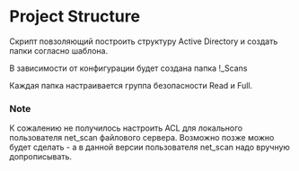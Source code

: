 # Project Structure

Скрипт повзоляющий построить структуру Active Directory и создать папки согласно шаблона.

В зависимости от конфигурации будет создана папка !_Scans

Каждая папка настраивается группа безопасности Read и Full.

### Note
К сожалению не получилось настроить ACL для локального пользователя net_scan файлового сервера. Возможно позже можно будет сделать - а в данной версии пользователя net_scan надо вручную допрописывать.
